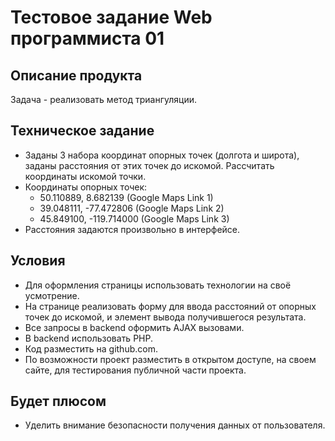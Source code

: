 # Тестовое задание Web программиста 01
## Описание продукта
Задача - реализовать метод триангуляции.
## Техническое задание
- Заданы 3 набора координат опорных точек (долгота и широта), заданы расстояния от этих точек до искомой. Рассчитать координаты искомой точки.
- Координаты опорных точек:
    - 50.110889, 8.682139 (Google Maps Link 1)
    - 39.048111, -77.472806 (Google Maps Link 2)
    - 45.849100, -119.714000 (Google Maps Link 3)
- Расстояния задаются произвольно в интерфейсе.
## Условия
- Для оформления страницы использовать технологии на своё усмотрение.
- На странице реализовать форму для ввода расстояний от опорных точек до искомой, и элемент вывода получившегося результата.
- Все запросы в backend оформить AJAX вызовами.
- В backend использовать PHP.
- Код разместить на github.com.
- По возможности проект разместить в открытом доступе, на своем сайте, для тестирования публичной части проекта.

## Будет плюсом
- Уделить внимание безопасности получения данных от пользователя.
